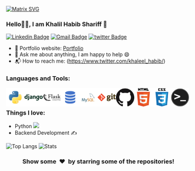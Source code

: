 [![Matrix SVG](https://raw.githubusercontent.com/rodrigograca31/rodrigograca31/master/matrix.svg)](https://www.youtube.com/watch?v=SDkAGkd4NLc) 

### Hello🙏🏻, I am Khalil Habib Shariff 👋
[![Linkedin Badge](https://img.shields.io/badge/-khalil-blue?style=flat-square&logo=Linkedin&logoColor=white&link=https://www.linkedin.com/in/khalil-shariff-156b6325a/)](https://www.linkedin.com/in/khalil-shariff-156b6325a/)
[![Gmail Badge](https://img.shields.io/badge/-khaleelhabib02@gmail.com-c14438?style=flat-square&logo=Gmail&logoColor=white&link=mailto:khaleelhabib1234@gmail.com)](mailto:khaleelhabib1234@gmail.com) 
[![twitter Badge](https://img.shields.io/twitter/follow/:khaleel_habib)](https://www.twitter.com/khaleel_habib/)

- 🎯 Portfolio website: [Portfolio](https://khalilhabib.vercel.app/)
- 💬 Ask me about anything, I am happy to help :smile:
- 📬 How to reach me: (https://www.twitter.com/khaleel_habib/)
  


### Languages and Tools: 
<img align="left" alt="HTML5" width="50px" src="https://raw.githubusercontent.com/github/explore/80688e429a7d4ef2fca1e82350fe8e3517d3494d/topics/python/python.png" />
<img align="left" alt="HTML5" width="50px" src="https://raw.githubusercontent.com/github/explore/80688e429a7d4ef2fca1e82350fe8e3517d3494d/topics/django/django.png" />
<img align="left" alt="HTML5" width="50px" src="https://raw.githubusercontent.com/github/explore/80688e429a7d4ef2fca1e82350fe8e3517d3494d/topics/flask/flask.png" />
<img align="left" alt="SQL" width="50px" src="https://raw.githubusercontent.com/github/explore/80688e429a7d4ef2fca1e82350fe8e3517d3494d/topics/sql/sql.png" />
<img align="left" alt="MySQL" width="50px" src="https://raw.githubusercontent.com/github/explore/80688e429a7d4ef2fca1e82350fe8e3517d3494d/topics/mysql/mysql.png" />
<img align="left" alt="Git" width="50px" src="https://raw.githubusercontent.com/github/explore/80688e429a7d4ef2fca1e82350fe8e3517d3494d/topics/git/git.png" />
<img align="left" alt="GitHub" width="50px" src="https://raw.githubusercontent.com/github/explore/78df643247d429f6cc873026c0622819ad797942/topics/github/github.png"/>
<img align="left" alt="HTML5" width="50px" src="https://raw.githubusercontent.com/github/explore/80688e429a7d4ef2fca1e82350fe8e3517d3494d/topics/html/html.png" />
<img align="left" alt="CSS3" width="50px" src="https://raw.githubusercontent.com/github/explore/80688e429a7d4ef2fca1e82350fe8e3517d3494d/topics/css/css.png" />
<img align="left" alt="HTML5" width="50px" src="https://raw.githubusercontent.com/github/explore/80688e429a7d4ef2fca1e82350fe8e3517d3494d/topics/terminal/terminal.png" />

<br>
<br>

### Things I love:
- Python <img src="https://media.giphy.com/media/WUlplcMpOCEmTGBtBW/giphy.gif" width="30"> 
- Backend Development ✍️


![Top Langs](https://github-readme-stats.vercel.app/api/top-langs/?username=khaleelhabeeb&hide=css,html)
![Stats](https://github-readme-stats.vercel.app/api?username=khaleelhabeeb&show_icons=true&count_private=true&hide=contribs)

<!-- [![Top Langs](https://github-readme-stats.vercel.app/api/top-langs/?username=varadbhogayata&layout=compact)](https://github.com/anuraghazra/github-readme-stats) -->
<div align="center">
<h3 align="center">Show some &nbsp;❤️&nbsp; by starring some of the repositories!</h3>

